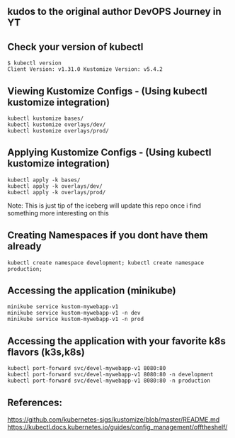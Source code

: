 ## kudos to the original author DevOPS Journey in YT

## Check your version of kubectl
```
$ kubectl version
Client Version: v1.31.0 Kustomize Version: v5.4.2
```

## Viewing Kustomize Configs - (Using kubectl kustomize integration)
```
kubectl kustomize bases/
kubectl kustomize overlays/dev/
kubectl kustomize overlays/prod/
```

## Applying Kustomize Configs - (Using kubectl kustomize integration)
```
kubectl apply -k bases/
kubectl apply -k overlays/dev/
kubectl apply -k overlays/prod/
```
Note: This is just tip of the iceberg will update this repo once i find something more interesting on this


## Creating Namespaces if you dont have them already
```
kubectl create namespace development; kubectl create namespace production;
```


## Accessing the application (minikube)
```
minikube service kustom-mywebapp-v1
minikube service kustom-mywebapp-v1 -n dev
minikube service kustom-mywebapp-v1 -n prod
```

## Accessing the application with your favorite k8s flavors (k3s,k8s)
```
kubectl port-forward svc/devel-mywebapp-v1 8080:80
kubectl port-forward svc/devel-mywebapp-v1 8080:80 -n development
kubectl port-forward svc/devel-mywebapp-v1 8080:80 -n production

```
## References:
https://github.com/kubernetes-sigs/kustomize/blob/master/README.md
https://kubectl.docs.kubernetes.io/guides/config_management/offtheshelf/
